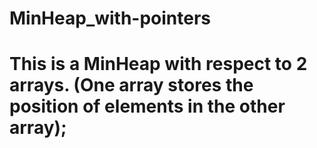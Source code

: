 # MinHeap_with-pointers
# This is a MinHeap with respect to 2 arrays. (One array stores the position of elements in the other array);
